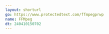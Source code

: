 ```yaml
---
layout: shorturl
go: https://www.protectedtext.com/ffmpegprwp
name: FFMpeg
dt: 240410150702
---
```

